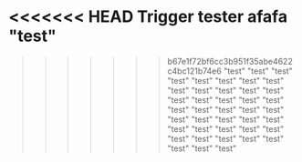 <<<<<<< HEAD
Trigger tester
afafa
"test"
=======
>>>>>>> b67e1f72bf6cc3b951f35abe4622c4bc121b74e6
"test"
"test"
"test"
"test"
"test"
"test"
"test"
"test"
"test"
"test"
"test"
"test"
"test"
"test"
"test"
"test"
"test"
"test"
"test"
"test"
"test"
"test"
"test"
"test"
"test"
"test"
"test"
"test"
"test"
"test"
"test"
"test"
"test"
"test"
"test"
"test"
"test"
"test"
"test"
"test"
"test"
